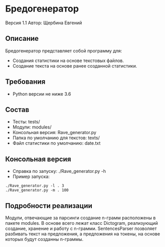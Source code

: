 # Бредогенератор
Версия 1.1
Автор: Щербина Евгений

## Описание

Бредогенератор представляет собой программу для:
  - Создания статистики на основе текстовых файлов.
  - Создание текста на основе ранее созданной статистики.

## Требования
- Python версии не ниже 3.6

## Состав
- Тесты: tests/
- Модули: modules/
- Консольная версия: Rave_generator.py
- Папка по умолчанию для текстов: texts/
- Файл статистики по умолчанию: date.txt

## Консольная версия

- Справка по запуску: ./Rave_generator.py -h
- Пример запуска: 
```
./Rave_generator.py -l . 3
./Rave_generator.py -m . 100
```

## Подробности реализации
Модули, отвечающие за парсинги создание n-грамм расположены в пакете modules. В основе всего лежат класс Dictogram, реализующий создание, хранение и работу с n-грамми. SentencesParser позволяет разбивать текст на предложения, а предложения на токены, на основе которых будут созданны n-граммы.
